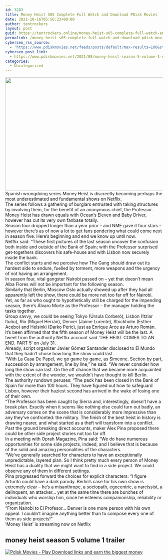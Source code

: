 ```yaml
---
id: 3283
title: Money Heist S05 Complete Full Watch and Download PDisk Movies
date: 2021-10-16T05:56:23+00:00
author: tentrockers
layout: post
guid: https://tentrockers.online/money-heist-s05-complete-full-watch-and-download-pdisk-movies/
permalink: /money-heist-s05-complete-full-watch-and-download-pdisk-movies/
cyberseo_rss_source:
  - 'https://www.pdiskmovies.net/feeds/posts/default?max-results=100&start-index=1101'
cyberseo_post_link:
  - https://www.pdiskmovies.net/2021/08/money-heist-season-5-volume-1-netflix.html
categories:
  - Uncategorized
---
```

<div class="separator">
  <a href="https://1.bp.blogspot.com/-Q_nAA1zBS4o/YRLBOoFZK8I/AAAAAAAAaP4/IMvp-scLrXMq55hHk7kb5CcUa7CYTFpLgCLcBGAsYHQ/s1861/money%2Bheist%2Bseason%2B5%2Bvolume%2B1.jpeg"><img loading="lazy" border="0" data-original-height="1050" data-original-width="1861" height="362" src="https://1.bp.blogspot.com/-Q_nAA1zBS4o/YRLBOoFZK8I/AAAAAAAAaP4/IMvp-scLrXMq55hHk7kb5CcUa7CYTFpLgCLcBGAsYHQ/w640-h362/money%2Bheist%2Bseason%2B5%2Bvolume%2B1.jpeg" width="640" /></a>
</div>



<div>
  <div>
    <span>Spanish wrongdoing series Money Heist is discreetly becoming perhaps the most underestimated and fundamental shows on Netflix.&nbsp;</span>
  </div>
  
  <div>
    <span>The series follows a gathering of burglars entrusted with taking structures by involving them, for the benefit of an anonymous chief, the Professor. Money Heist has drawn equals with Ocean&#8217;s Eleven and Baby Driver, however has cut its very own fanbase totally.&nbsp;</span>
  </div>
  
  <div>
    <span>Season four dropped longer than a year prior – and NME gave it four stars – however there&#8217;s as of now a lot to get fans pondering what could come next in season five. Here&#8217;s beginning and end we know up until now.&nbsp;</span>
  </div>
  
  <div>
    <span>Netflix said: &#8220;These first pictures of the last season uncover the confusion both inside and outside of the Bank of Spain; with the Professor surprised get-togethers discovers his safe-house and with Lisbon now securely inside the bank.&nbsp;</span>
  </div>
  
  <div>
    <span>The conflict starts and we perceive how The Gang should draw out its hardest side to endure, fuelled by torment, more weapons and the urgency of not having an arrangement.&nbsp;</span>
  </div>
  
  <div>
    <span>In season four, vital gangster Nairobi passed on – yet that doesn&#8217;t mean Alba Flores will not be important for the following season.&nbsp;</span>
  </div>
  
  <div>
    <span>Similarly that Berlin, Moscow Oslo actually showed up after they had all apparently left the show, there could be more not too far off for Nairobi.&nbsp;</span>
  </div>
  
  <div>
    <span>Yet, as far as who ought to hypothetically still be charged for the impending season, there&#8217;s Álvaro Morte as the Professor – the manager holding the tasks together.&nbsp;</span>
  </div>
  
  <div>
    <span>Group savvy, we could be seeing Tokyo (Úrsula Corberó), Lisbon (Itziar Ituño), Rio (Miguel Herrán), Denver (Jaime Lorente), Stockholm (Esther Acebo) and Helsinki (Darko Peric), just as Enrique Arce as Arturo Román.&nbsp;</span>
  </div>
  
  <div>
    <span>It&#8217;s been affirmed that the fifth season of Money Heist will be the last. A tweet from the authority Netflix account said &#8216;THE HEIST COMES TO AN END. PART 5′ on July 31.&nbsp;</span>
  </div>
  
  <div>
    <span>Already, script organizer Javier Gómez Santander disclosed to El Mundo that they hadn&#8217;t chose how long the show could last.&nbsp;</span>
  </div>
  
  <div>
    <span>&#8220;With La Casa De Papel, we go game by game, as Simeone. Section by part, succession by arrangement, line by line,&#8221; he said. &#8220;We never consider how long the show can last. On the off chance that we became more acquainted with the extent of the wonder, we wouldn&#8217;t have thought to kill Berlin.&nbsp;</span>
  </div>
  
  <div>
    <span>The authority rundown peruses: &#8220;The pack has been closed in the Bank of Spain for more than 100 hours. They have figured out how to safeguard Lisbon, however their haziest second has arrived in the wake of losing one of their own.&nbsp;</span>
  </div>
  
  <div>
    <span>&#8220;The Professor has been caught by Sierra and, interestingly, doesn&#8217;t have a break plan. Exactly when it seems like nothing else could turn out badly, an adversary comes on the scene that is considerably more impressive than any they&#8217;ve confronted: the military. The finish of the best heist in history is drawing nearer, and what started as a theft will transform into a conflict.&nbsp;</span>
  </div>
  
  <div>
    <span>Past the ground breaking direct accounts, maker Álex Pina proposed there could be other side project stories not too far off.&nbsp;</span>
  </div>
  
  <div>
    <span>In a meeting with Oprah Magazine, Pina said: &#8220;We do have numerous opportunities for some side projects, indeed, and I believe that is because of the solid and amazing personalities of the characters.&nbsp;</span>
  </div>
  
  <div>
    <span>&#8220;We&#8217;ve generally searched for characters to have an exceptionally unpredictable, layered plan. So I think pretty much every person of Money Heist has a duality that we might want to find in a side project. We could observe any of them in different settings.&nbsp;</span>
  </div>
  
  <div>
    <span>Pina progressed forward the choices for explicit characters: &#8220;I figure Arturito could have a dark parody. Berlin&#8217;s case for his own show is extremely clear – he&#8217;s a misanthrope, a sociopath, egocentric, a narcissist, a delinquent, an attacker… yet at the same time there are bunches of individuals who worship him, since he esteems companionship, reliability or organization.&nbsp;</span>
  </div>
  
  <div>
    <span>&#8220;From Nairobi to El Profesor… Denver is one more person with his own appeal. I couldn&#8217;t imagine anything better than to compose every one of them as side projects!&#8221;&nbsp;</span>
  </div>
  
  <div>
    <span>&#8216;Money Heist&#8217; is streaming now on Netflix</span>
  </div>
</div>

<div>
  <h2>
    <b><span>money heist season 5 volume 1 trailer</span></b>
  </h2>
</div>

[![](https://1.bp.blogspot.com/-a93bp85aB6g/YUXjACCiX3I/AAAAAAAAbQE/GHmPI7h0af0tqn6tYzd0cdrDv9Hu9LUSACLcBGAsYHQ/s16000/Play_it_New-removebg-preview.png "Pdisk Movies - Play Download links and earn the biggest money")](https://subscribetounlocklink1.blogspot.com/2021/10/subscribe-to-unlock-money-heist-s05.html)